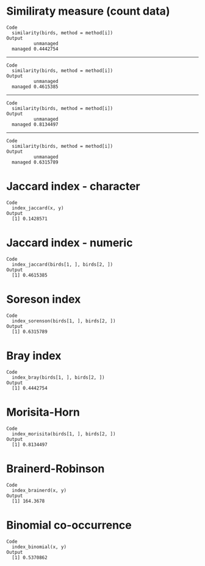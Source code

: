 # Similiraty measure (count data)

    Code
      similarity(birds, method = method[i])
    Output
              unmanaged
      managed 0.4442754

---

    Code
      similarity(birds, method = method[i])
    Output
              unmanaged
      managed 0.4615385

---

    Code
      similarity(birds, method = method[i])
    Output
              unmanaged
      managed 0.8134497

---

    Code
      similarity(birds, method = method[i])
    Output
              unmanaged
      managed 0.6315789

# Jaccard index - character

    Code
      index_jaccard(x, y)
    Output
      [1] 0.1428571

# Jaccard index - numeric

    Code
      index_jaccard(birds[1, ], birds[2, ])
    Output
      [1] 0.4615385

# Soreson index

    Code
      index_sorenson(birds[1, ], birds[2, ])
    Output
      [1] 0.6315789

# Bray index

    Code
      index_bray(birds[1, ], birds[2, ])
    Output
      [1] 0.4442754

# Morisita-Horn

    Code
      index_morisita(birds[1, ], birds[2, ])
    Output
      [1] 0.8134497

# Brainerd-Robinson

    Code
      index_brainerd(x, y)
    Output
      [1] 164.3678

# Binomial co-occurrence

    Code
      index_binomial(x, y)
    Output
      [1] 0.5370862

